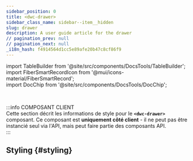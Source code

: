 ```yaml
---
sidebar_position: 0
title: <dwc-drawer>
sidebar_class_name: sidebar--item__hidden
slug: drawer
description: A user guide article for the drawer
// pagination_prev: null
// pagination_next: null
_i18n_hash: f4914564d1cc5e89afe20b47c8cf86f9
---
```

import TableBuilder from '@site/src/components/DocsTools/TableBuilder';  
import FiberSmartRecordIcon from '@mui/icons-material/FiberSmartRecord';  
import DocChip from '@site/src/components/DocsTools/DocChip';  

<DocChip chip='shadow' />  

<br />  

:::info COMPOSANT CLIENT  
Cette section décrit les informations de style pour le **`<dwc-drawer>`** composant. Ce composant est **uniquement côté client** - il ne peut pas être instancié seul via l'API, mais peut faire partie des composants API.  
:::  

## Styling {#styling}  

<TableBuilder name="dwc-drawer" clientComponent />  
